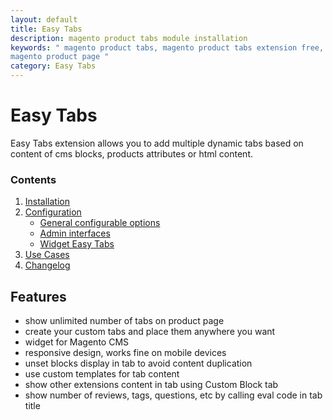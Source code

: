 ```yaml
---
layout: default
title: Easy Tabs
description: magento product tabs module installation
keywords: " magento product tabs, magento product tabs extension free, add tabs
magento product page "
category: Easy Tabs
---
```


# Easy Tabs

Easy Tabs extension allows you to add multiple dynamic tabs based on content of
cms blocks, products attributes or html content.

### Contents

 1. [Installation](installation/)
 2. [Configuration](backend/)
     -  [General configurable options](backend/#general-configurable-options)
     -  [Admin interfaces](backend/#admin-interfaces)
     -  [Widget Easy Tabs](backend/#widget-easy-tabs)
 3. [Use Cases](use-cases/)
 4. [Changelog](changelog/)

## Features

 -  show unlimited number of tabs on product page
 -  create your custom tabs and place them anywhere you want
 -  widget for Magento CMS
 -  responsive design, works fine on mobile devices
 -  unset blocks display in tab to avoid content duplication
 -  use custom templates for tab content
 -  show other extensions content in tab using Custom Block tab
 -  show number of reviews, tags, questions, etc by calling eval code in tab
    title


